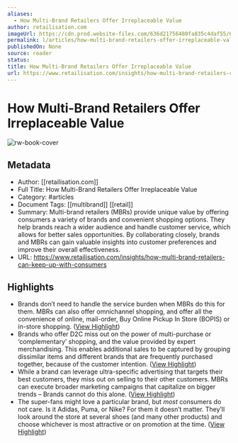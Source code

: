 ```yaml
---
aliases:
  - How Multi-Brand Retailers Offer Irreplaceable Value
author: retailisation.com
imageUrl: https://cdn.prod.website-files.com/636d21756480fa835c4daf55/63763067d30a64b9e11c71cf_Multibrandretailers.webp
permalink: l/articles/how-multi-brand-retailers-offer-irreplaceable-value
publishedOn: None
source: reader
status: 
title: How Multi-Brand Retailers Offer Irreplaceable Value
url: https://www.retailisation.com/insights/how-multi-brand-retailers-can-keep-up-with-consumers
---
```

# How Multi-Brand Retailers Offer Irreplaceable Value

![rw-book-cover](https://cdn.prod.website-files.com/636d21756480fa835c4daf55/63763067d30a64b9e11c71cf_Multibrandretailers.webp)

## Metadata

- Author: [[retailisation.com]]
- Full Title: How Multi-Brand Retailers Offer Irreplaceable Value
- Category: #articles
- Document Tags: [[multibrand]] [[retail]]
- Summary: Multi-brand retailers (MBRs) provide unique value by offering consumers a variety of brands and convenient shopping options. They help brands reach a wider audience and handle customer service, which allows for better sales opportunities. By collaborating closely, brands and MBRs can gain valuable insights into customer preferences and improve their overall effectiveness.
- URL: https://www.retailisation.com/insights/how-multi-brand-retailers-can-keep-up-with-consumers

## Highlights

- Brands don’t need to handle the service burden when MBRs do this for them. MBRs can also offer omnichannel shopping, and offer all the convenience of online, mail-order, Buy Online Pickup In Store (BOPIS) or in-store shopping. ([View Highlight](https://read.readwise.io/read/01jawe9grsack6qwrjyt11wyb6))
- Brands who offer D2C miss out on the power of multi-purchase or ‘complementary’ shopping, and the value provided by expert merchandising. This enables additional sales to be captured by grouping dissimilar items and different brands that are frequently purchased together, because of the customer intention. ([View Highlight](https://read.readwise.io/read/01jawe9vcq0jh8zx1sngn0jj77))
- While a brand can leverage ultra-specific advertising that targets their best customers, they miss out on selling to their other customers. MBRs can execute broader marketing campaigns that capitalize on bigger trends – Brands cannot do this alone. ([View Highlight](https://read.readwise.io/read/01jaweaadhyvz6vrvh7wg0f1kj))
- The super-fans might love a particular brand, but _most_ consumers do not care. Is it Adidas, Puma, or Nike? For them it doesn’t matter. They’ll look around the store at several shoes (and many other products) and choose whichever is most attractive or on promotion at the time. ([View Highlight](https://read.readwise.io/read/01jaweagdzf7gb4gbxwtbpzrb8))
